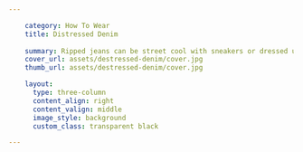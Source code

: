 ```yaml
---

    category: How To Wear
    title: Distressed Denim
    
    summary: Ripped jeans can be street cool with sneakers or dressed up in pumps, the damsel in distressed denim does not need to be saved.
    cover_url: assets/destressed-denim/cover.jpg
    thumb_url: assets/destressed-denim/cover.jpg

    layout:
      type: three-column
      content_align: right
      content_valign: middle
      image_style: background
      custom_class: transparent black

---
```

